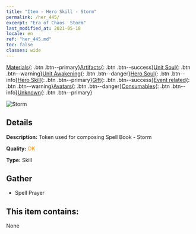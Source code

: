 ```yaml
---
title: "Item - Hero Skill - Storm"
permalink: /her_445/
excerpt: "Era of Chaos  Storm"
last_modified_at: 2021-05-18
locale: en
ref: "her_445.md"
toc: false
classes: wide
---
```

 [Materials](/Items/){: .btn .btn--primary}[Artifacts](/Items/Artifacts/){: .btn .btn--success}[Unit Soul](/Items/UnitSoul/){: .btn .btn--warning}[Unit Awakening](/Items/UnitAwakening/){: .btn .btn--danger}[Hero Soul](/Items/HeroSoul/){: .btn .btn--info}[Hero Skill](/Items/HeroSkill/){: .btn .btn--primary}[Gift](/Items/Gift/){: .btn .btn--success}[Event related](/Items/Events/){: .btn .btn--warning}[Avatars](/Items/Avatars/){: .btn .btn--danger}[Consumables](/Items/Consumables/){: .btn .btn--info}[Unknown](/Items/Unknown/){: .btn .btn--primary}

 ![Storm](/images/t/ps_fengbaoshu.png)

## Details
 **Description:** Token used for composing Spell Book - Storm

 **Quality:** <span style="color: #FF8C00">OK</span>

 **Type:** Skill

## Gather

*    Spell Prayer 

## This item contains:

  None

